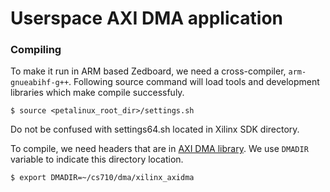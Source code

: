 # Userspace AXI DMA application

### Compiling
To make it run in ARM based Zedboard, we need a cross-compiler, `arm-gnueabihf-g++`.
Following source command will load tools and development libraries which make compile successfuly.
```
$ source <petalinux_root_dir>/settings.sh
```
Do not be confused with settings64.sh located in Xilinx SDK directory.

To compile, we need headers that are in [AXI DMA library](https://github.com/bperez77/xilinx_axidma).
We use `DMADIR` variable to indicate this directory location.
```
$ export DMADIR=~/cs710/dma/xilinx_axidma
```